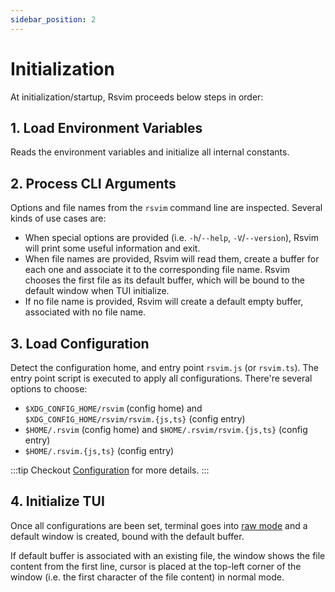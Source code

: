 ```yaml
---
sidebar_position: 2
---
```


# Initialization

At initialization/startup, Rsvim proceeds below steps in order:

## 1. Load Environment Variables

Reads the environment variables and initialize all internal constants.

## 2. Process CLI Arguments

Options and file names from the `rsvim` command line are inspected. Several kinds of use cases are:

- When special options are provided (i.e. `-h`/`--help`, `-V`/`--version`), Rsvim will print some useful information and exit.
- When file names are provided, Rsvim will read them, create a buffer for each one and associate it to the corresponding file name. Rsvim chooses the first file as its default buffer, which will be bound to the default window when TUI initialize.
- If no file name is provided, Rsvim will create a default empty buffer, associated with no file name.

## 3. Load Configuration

Detect the configuration home, and entry point `rsvim.js` (or `rsvim.ts`). The entry point script is executed to apply all configurations. There're several options to choose:

- `$XDG_CONFIG_HOME/rsvim` (config home) and `$XDG_CONFIG_HOME/rsvim/rsvim.{js,ts}` (config entry)
- `$HOME/.rsvim` (config home) and `$HOME/.rsvim/rsvim.{js,ts}` (config entry)
- `$HOME/.rsvim.{js,ts}` (config entry)

:::tip
Checkout [Configuration](/docs/manual/configuration) for more details.
:::

## 4. Initialize TUI

Once all configurations are been set, terminal goes into [raw mode](https://en.wikipedia.org/wiki/Terminal_mode) and a default window is created, bound with the default buffer.

If default buffer is associated with an existing file, the window shows the file content from the first line, cursor is placed at the top-left corner of the window (i.e. the first character of the file content) in normal mode.
